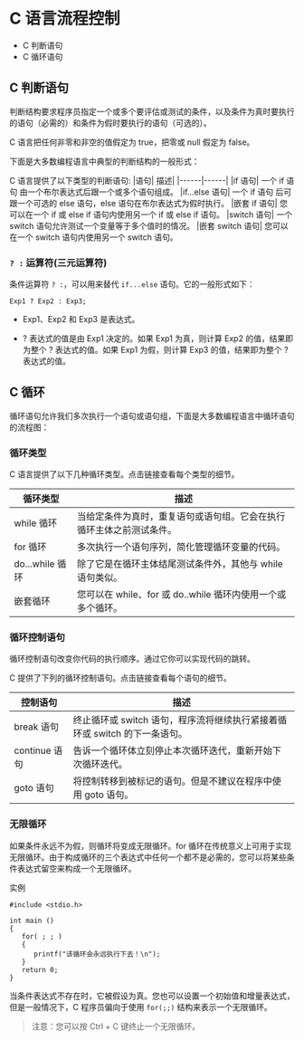 # C 语言流程控制
- C 判断语句
- C 循环语句
## C 判断语句

判断结构要求程序员指定一个或多个要评估或测试的条件，以及条件为真时要执行的语句（必需的）和条件为假时要执行的语句（可选的）。

C 语言把任何非零和非空的值假定为 true，把零或 null 假定为 false。

下面是大多数编程语言中典型的判断结构的一般形式：



C 语言提供了以下类型的判断语句:
|语句|	描述|
|------|------|
|if 语句|	一个 if 语句 由一个布尔表达式后跟一个或多个语句组成。
|if...else 语句|	一个 if 语句 后可跟一个可选的 else 语句，else 语句在布尔表达式为假时执行。
|嵌套 if 语句|	您可以在一个 if 或 else if 语句内使用另一个 if 或 else if 语句。
|switch 语句|	一个 switch 语句允许测试一个变量等于多个值时的情况。
|嵌套 switch 语句|	您可以在一个 switch 语句内使用另一个 switch 语句。

### `? :` 运算符(三元运算符)
 条件运算符 `? :`，可以用来替代 `if...else` 语句。它的一般形式如下：
```
Exp1 ? Exp2 : Exp3;
```
- Exp1、Exp2 和 Exp3 是表达式。

- ? 表达式的值是由 Exp1 决定的。如果 Exp1 为真，则计算 Exp2 的值，结果即为整个 ? 表达式的值。如果 Exp1 为假，则计算 Exp3 的值，结果即为整个 ? 表达式的值。
## C 循环
循环语句允许我们多次执行一个语句或语句组，下面是大多数编程语言中循环语句的流程图：

### 循环类型
C 语言提供了以下几种循环类型。点击链接查看每个类型的细节。

|循环类型|	描述|
|------|------|
|while 循环|	当给定条件为真时，重复语句或语句组。它会在执行循环主体之前测试条件。|
|for 循环|	多次执行一个语句序列，简化管理循环变量的代码。|
|do...while 循环|	除了它是在循环主体结尾测试条件外，其他与 while 语句类似。|
|嵌套循环|	您可以在 while、for 或 do..while 循环内使用一个或多个循环。|

### 循环控制语句
循环控制语句改变你代码的执行顺序。通过它你可以实现代码的跳转。

C 提供了下列的循环控制语句。点击链接查看每个语句的细节。

|控制语句|	描述|
|------|------|
|break 语句|	终止循环或 switch 语句，程序流将继续执行紧接着循环或 switch 的下一条语句。
|continue 语句|	告诉一个循环体立刻停止本次循环迭代，重新开始下次循环迭代。
|goto 语句|	将控制转移到被标记的语句。但是不建议在程序中使用 goto 语句。

### 无限循环
如果条件永远不为假，则循环将变成无限循环。for 循环在传统意义上可用于实现无限循环。由于构成循环的三个表达式中任何一个都不是必需的，您可以将某些条件表达式留空来构成一个无限循环。

实例
```
#include <stdio.h>
 
int main ()
{
   for( ; ; )
   {
      printf("该循环会永远执行下去！\n");
   }
   return 0;
}
```
当条件表达式不存在时，它被假设为真。您也可以设置一个初始值和增量表达式，但是一般情况下，C 程序员偏向于使用 `for(;;)` 结构来表示一个无限循环。

> 注意：您可以按 Ctrl + C 键终止一个无限循环。